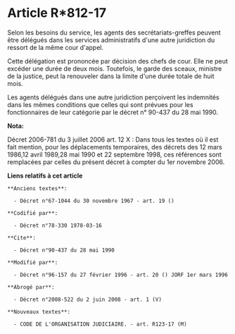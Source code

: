 # Article R*812-17

Selon les besoins du service, les agents des secrétariats-greffes peuvent être délégués dans les services administratifs
d'une autre juridiction du ressort de la même cour d'appel.

Cette délégation est prononcée par décision des chefs de cour. Elle ne peut excéder une durée de deux mois. Toutefois, le
garde des sceaux, ministre de la justice, peut la renouveler dans la limite d'une durée totale de huit mois.

Les agents délégués dans une autre juridiction perçoivent les indemnités dans les mêmes conditions que celles qui sont
prévues pour les fonctionnaires de leur catégorie par le décret n° 90-437 du 28 mai 1990.

**Nota:**

Décret 2006-781 du 3 juillet 2006 art. 12 X : Dans tous les textes où il est fait mention, pour les déplacements temporaires,
des décrets des 12 mars 1986,12 avril 1989,28 mai 1990 et 22 septembre 1998, ces références sont remplacées par celles du
présent décret à compter du 1er novembre 2006.

**Liens relatifs à cet article**

	**Anciens textes**:

	  - Décret n°67-1044 du 30 novembre 1967 - art. 19 ()

	**Codifié par**:

	  - Décret n°78-330 1978-03-16

	**Cite**:

	  - Décret n°90-437 du 28 mai 1990

	**Modifié par**:

	  - Décret n°96-157 du 27 février 1996 - art. 20 () JORF 1er mars 1996

	**Abrogé par**:

	  - Décret n°2008-522 du 2 juin 2008 - art. 1 (V)

	**Nouveaux textes**:

	  - CODE DE L'ORGANISATION JUDICIAIRE. - art. R123-17 (M)
